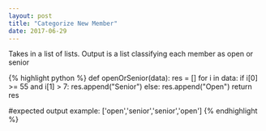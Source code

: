 ```yaml
---
layout: post
title: "Categorize New Member"
date: 2017-06-29
---
```

Takes in a list of lists. Output is a list classifying each member as open or senior

{% highlight python %}
def openOrSenior(data):
    res = []
    for i in data:
      if i[0] >= 55 and i[1] > 7:
        res.append("Senior")
      else:
        res.append("Open")
    return res

 #expected output example: ['open','senior','senior','open']
{% endhighlight %}
